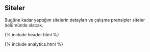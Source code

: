 ## Siteler

Bugüne kadar yaptığım sitelerin detayları ve çalışma prensipler siteler bölümünde olacak.

{% include header.html %}

{% include analytics.html %}
